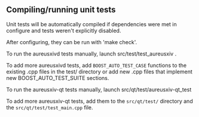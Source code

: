 Compiling/running unit tests
------------------------------------

Unit tests will be automatically compiled if dependencies were met in configure
and tests weren't explicitly disabled.

After configuring, they can be run with 'make check'.

To run the aureusxivd tests manually, launch src/test/test_aureusxiv .

To add more aureusxivd tests, add `BOOST_AUTO_TEST_CASE` functions to the existing
.cpp files in the test/ directory or add new .cpp files that
implement new BOOST_AUTO_TEST_SUITE sections.

To run the aureusxiv-qt tests manually, launch src/qt/test/aureusxiv-qt_test

To add more aureusxiv-qt tests, add them to the `src/qt/test/` directory and
the `src/qt/test/test_main.cpp` file.
